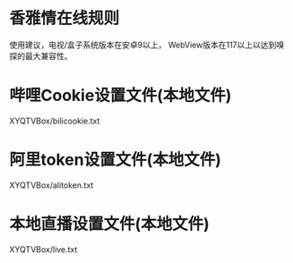 # 香雅情在线规则
使用建议，电视/盒子系统版本在安卓9以上，
WebView版本在117以上以达到嗅探的最大兼容性。

# 哔哩Cookie设置文件(本地文件)
XYQTVBox/bilicookie.txt

# 阿里token设置文件(本地文件)
XYQTVBox/alitoken.txt

# 本地直播设置文件(本地文件)
XYQTVBox/live.txt